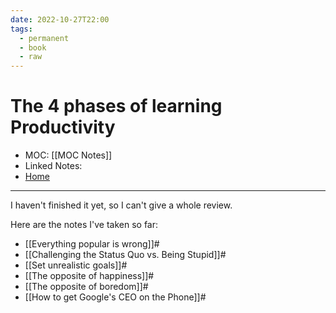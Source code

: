 ```yaml
---
date: 2022-10-27T22:00
tags:
  - permanent
  - book
  - raw
---
```

# The 4 phases of learning Productivity
- MOC: [[MOC Notes]]
- Linked Notes: 
- [Home](https://misudashi.ga/)
---------- 
I haven't finished it yet, so I can't give a whole review.

Here are the notes I've taken so far:
- [[Everything popular is wrong]]#
- [[Challenging the Status Quo vs. Being Stupid]]#
- [[Set unrealistic goals]]#
- [[The opposite of happiness]]#
- [[The opposite of boredom]]#
- [[How to get Google's CEO on the Phone]]#